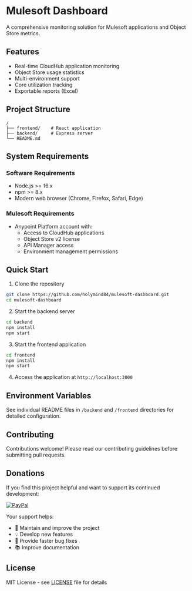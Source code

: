 # Mulesoft Dashboard

A comprehensive monitoring solution for Mulesoft applications and Object Store metrics.

## Features

- Real-time CloudHub application monitoring
- Object Store usage statistics
- Multi-environment support
- Core utilization tracking
- Exportable reports (Excel)

## Project Structure

```
/
├── frontend/    # React application
├── backend/     # Express server
└── README.md
```

## System Requirements

### Software Requirements
- Node.js >= 16.x
- npm >= 8.x
- Modern web browser (Chrome, Firefox, Safari, Edge)

### Mulesoft Requirements
- Anypoint Platform account with:
  - Access to CloudHub applications
  - Object Store v2 license
  - API Manager access
  - Environment management permissions

## Quick Start

1. Clone the repository
```bash
git clone https://github.com/holymind84/mulesoft-dashboard.git
cd mulesoft-dashboard
```

2. Start the backend server
```bash
cd backend
npm install
npm start
```

3. Start the frontend application
```bash
cd frontend
npm install
npm start
```

4. Access the application at `http://localhost:3000`

## Environment Variables

See individual README files in `/backend` and `/frontend` directories for detailed configuration.

## Contributing

Contributions welcome! Please read our contributing guidelines before submitting pull requests.

## Donations

If you find this project helpful and want to support its continued development:

[![PayPal](https://img.shields.io/badge/PayPal-00457C?style=for-the-badge&logo=paypal&logoColor=white)](https://paypal.me/SBernardini84)

Your support helps:
- 🚀 Maintain and improve the project
- 💡 Develop new features
- 🐛 Provide faster bug fixes
- 📚 Improve documentation

## License

MIT License - see [LICENSE](LICENSE) file for details

